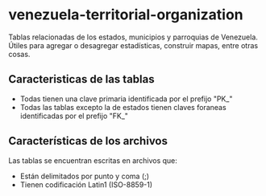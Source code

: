 # venezuela-territorial-organization
Tablas relacionadas de los estados, municipios y parroquias de Venezuela. Útiles para  agregar o desagregar estadísticas, construir mapas, entre otras cosas.

## Caracteristicas de las tablas

* Todas tienen una clave primaria identificada por el prefijo "PK_"
* Todas las tablas excepto la de estados tienen claves foraneas identificadas por el prefijo "FK_"

## Características de los archivos
Las tablas se encuentran escritas en archivos que:

* Están delimitados por punto y coma (;)
* Tienen codificación Latin1 (ISO-8859-1)


